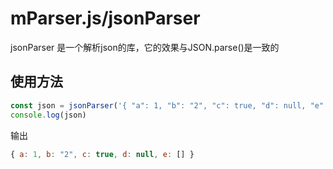 # mParser.js/jsonParser
jsonParser 是一个解析json的库，它的效果与JSON.parse()是一致的   
## 使用方法   
```js
const json = jsonParser('{ "a": 1, "b": "2", "c": true, "d": null, "e": [] }')
console.log(json)
```
输出
```js
{ a: 1, b: "2", c: true, d: null, e: [] }
```


